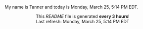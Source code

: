 My name is Tanner and today is Monday, March 25, 5:14 PM EDT.

<p align="center">This <i>README</i> file is generated <b>every 3 hours</b>!</br>Last refresh: Monday, March 25, 5:14 PM EDT<br /></p>
